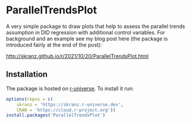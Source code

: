 # ParallelTrendsPlot

A very simple package to draw plots that help to assess the parallel trends assumption in DID regression with additional control variables. For background and an example see my blog post here (the package is introduced fairly at the end of the post):

http://skranz.github.io/r/2021/10/20/ParallelTrendsPlot.html

## Installation

The package is hosted on [r-universe](https://skranz.r-universe.dev/ui#builds). To install it run:

```r
options(repos = c(
    skranz = 'https://skranz.r-universe.dev',
    CRAN = 'https://cloud.r-project.org'))
install.packages('ParallelTrendsPlot')
```
